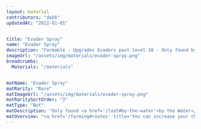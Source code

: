 ```yaml
---
layout: material
contributors: "debb"
updatedAt: "2022-01-01"


title: "Evader Spray"
name: "Evader Spray"
description: "Farmable - Upgrades Evaders past level 10 - Only found by the Water"
imageUrl: "/assets/img/materials/evader-spray.png"
breadcrumbs:
  Materials: "/materials"


matName: "Evader Spray"
matRarity: "Rare"
matImageUrl: "/assets/img/materials/evader-spray.png"
matRaritySortOrder: "3"
matType: "Bot"
matDescription: "Only found <a href='/loot#by-the-water'>by the Water</a>"
matOverview: "<a href='/farming#routes' title='You can increase your chances of finding this material by grinding the right routes'>Farmable</a> - Upgrades <a href='/bots#evaders' title='Every Evader Bot'>Evaders</a> past level 10."
---
```



